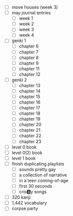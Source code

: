- [ ] move houses (week 3)
- [ ] may journal entries
	- [ ] week 1
	- [ ] week 2
	- [ ] week 3
	- [ ] week 4
- [ ] genki 1
	- [ ] chapter 6
	- [ ] chapter 7
	- [ ] chapter 8
	- [ ] chapter 9
	- [ ] chapter 11
	- [ ] chapter 12
- [ ] genki 2
	- [ ] chapter 13
	- [ ] chapter 14
	- [ ] chapter 15
	- [ ] chapter 16
	- [ ] chapter 17
	- [ ] chapter 18
	- [ ] chapter 19
	- [ ] chapter 20
	- [ ] chapter 21
	- [ ] chapter 22
	- [ ] chapter 23
- [ ] level 0 book
- [ ] level 0(2) book
- [ ] level 1 book
- [ ] finish duplicating playlists
	- [ ] sounds pretty gay
	- [ ] a collection of narrative
	- [ ] in a teen coming-of-age
	- [ ] first 30 seconds
	- [ ] cris🅱️y songs
- [ ] 320 kanji
- [ ] 1,442 vocabulary
- [ ] corpse party